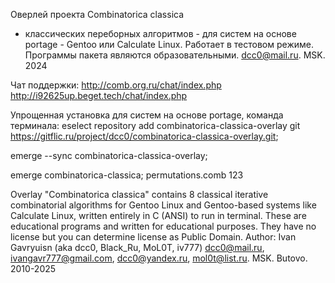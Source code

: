 Оверлей проекта Combinatorica classica
- классических переборных алгоритмов -
 для систем на основе portage - Gentoo или Calculate Linux.
Работает в тестовом режиме.
Программы пакета являются образовательными.
dcc0@mail.ru. MSK. 2024

Чат поддержки:
http://comb.org.ru/chat/index.php
http://i92625up.beget.tech/chat/index.php

Упрощенная установка для систем на основе portage, команда терминала:
eselect repository add combinatorica-classica-overlay git https://gitflic.ru/project/dcc0/combinatorica-classica-overlay.git; 

emerge --sync combinatorica-classica-overlay; 

emerge combinatorica-classica; permutations.comb 123

Overlay "Combinatorica classica" contains 8 classical iterative 
combinatorial algorithms for Gentoo Linux 
and Gentoo-based systems like Calculate Linux, 
written entirely in C (ANSI) to run in terminal. 
These are educational programs and written for educational purposes. 
They have no license but you can determine license as Public Domain.
Author: Ivan Gavryuisn (aka dcc0, Black_Ru, MoL0T, iv777) dcc0@mail.ru, 
ivangavr777@gmail.com, dcc0@yandex.ru, mol0t@list.ru.
MSK. Butovo. 2010-2025

